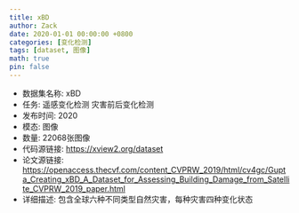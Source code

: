 ```yaml
---
title: xBD
author: Zack
date: 2020-01-01 00:00:00 +0800
categories: [变化检测]
tags: [dataset, 图像]
math: true
pin: false
---
```

- 数据集名称: xBD
- 任务: 遥感变化检测 灾害前后变化检测
- 发布时间: 2020
- 模态: 图像
- 数量: 22068张图像
- 代码源链接: https://xview2.org/dataset
- 论文源链接: https://openaccess.thecvf.com/content_CVPRW_2019/html/cv4gc/Gupta_Creating_xBD_A_Dataset_for_Assessing_Building_Damage_from_Satellite_CVPRW_2019_paper.html
- 详细描述: 包含全球六种不同类型自然灾害，每种灾害四种变化状态
